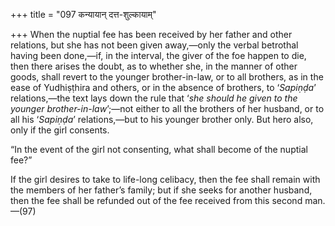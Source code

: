 +++
title = "097 कन्यायान् दत्त-शुल्कायाम्"

+++
When the nuptial fee has been received by her father and other
relations, but she has not been given away,—only the verbal betrothal
having been done,—if, in the interval, the giver of the foe happen to
die, then there arises the doubt, as to whether she, in the manner of
other goods, shall revert to the younger brother-in-law, or to all
brothers, as in the ease of Yudhiṣṭhira and others, or in the absence of
brothers, to ‘*Sapiṇḍa*’ relations,—the text lays down the rule that
‘*she should he given to the younger brother-in-law*’;—not either to all
the brothers of her husband, or to all his ‘*Sapiṇḍa*’ relations,—but to
his younger brother only. But hero also, only if the girl consents.

“In the event of the girl not consenting, what shall become of the
nuptial fee?”

If the girl desires to take to life-long celibacy, then the fee shall
remain with the members of her father’s family; but if she seeks for
another husband, then the fee shall be refunded out of the fee received
from this second man.—(97)



